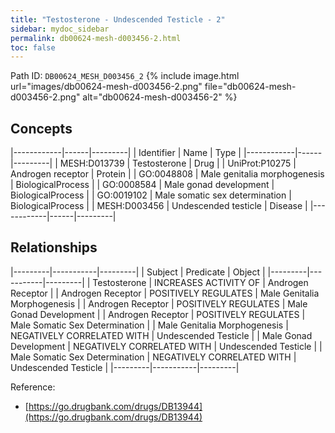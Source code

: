```yaml
---
title: "Testosterone - Undescended Testicle - 2"
sidebar: mydoc_sidebar
permalink: db00624-mesh-d003456-2.html
toc: false 
---
```



Path ID: `DB00624_MESH_D003456_2`
{% include image.html url="images/db00624-mesh-d003456-2.png" file="db00624-mesh-d003456-2.png" alt="db00624-mesh-d003456-2" %}

## Concepts

|------------|------|---------|
| Identifier | Name | Type    |
|------------|------|---------|
| MESH:D013739 | Testosterone | Drug |
| UniProt:P10275 | Androgen receptor | Protein |
| GO:0048808 | Male genitalia morphogenesis | BiologicalProcess |
| GO:0008584 | Male gonad development | BiologicalProcess |
| GO:0019102 | Male somatic sex determination | BiologicalProcess |
| MESH:D003456 | Undescended testicle | Disease |
|------------|------|---------|

## Relationships

|---------|-----------|---------|
| Subject | Predicate | Object  |
|---------|-----------|---------|
| Testosterone | INCREASES ACTIVITY OF | Androgen Receptor |
| Androgen Receptor | POSITIVELY REGULATES | Male Genitalia Morphogenesis |
| Androgen Receptor | POSITIVELY REGULATES | Male Gonad Development |
| Androgen Receptor | POSITIVELY REGULATES | Male Somatic Sex Determination |
| Male Genitalia Morphogenesis | NEGATIVELY CORRELATED WITH | Undescended Testicle |
| Male Gonad Development | NEGATIVELY CORRELATED WITH | Undescended Testicle |
| Male Somatic Sex Determination | NEGATIVELY CORRELATED WITH | Undescended Testicle |
|---------|-----------|---------|

Reference: 
  - [https://go.drugbank.com/drugs/DB13944](https://go.drugbank.com/drugs/DB13944)
